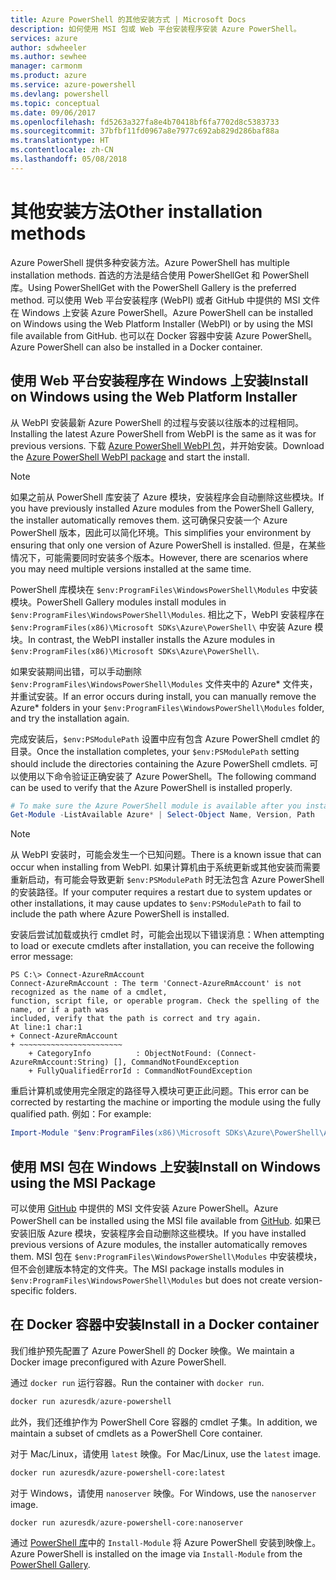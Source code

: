 ```yaml
---
title: Azure PowerShell 的其他安装方式 | Microsoft Docs
description: 如何使用 MSI 包或 Web 平台安装程序安装 Azure PowerShell。
services: azure
author: sdwheeler
ms.author: sewhee
manager: carmonm
ms.product: azure
ms.service: azure-powershell
ms.devlang: powershell
ms.topic: conceptual
ms.date: 09/06/2017
ms.openlocfilehash: fd5263a327fa8e4b70418bf6fa7702d8c5383733
ms.sourcegitcommit: 37bfbf11fd0967a8e7977c692ab829d286baf88a
ms.translationtype: HT
ms.contentlocale: zh-CN
ms.lasthandoff: 05/08/2018
---
```

# <a name="other-installation-methods"></a><span data-ttu-id="08823-103">其他安装方法</span><span class="sxs-lookup"><span data-stu-id="08823-103">Other installation methods</span></span>

<span data-ttu-id="08823-104">Azure PowerShell 提供多种安装方法。</span><span class="sxs-lookup"><span data-stu-id="08823-104">Azure PowerShell has multiple installation methods.</span></span> <span data-ttu-id="08823-105">首选的方法是结合使用 PowerShellGet 和 PowerShell 库。</span><span class="sxs-lookup"><span data-stu-id="08823-105">Using PowerShellGet with the PowerShell Gallery is the preferred method.</span></span> <span data-ttu-id="08823-106">可以使用 Web 平台安装程序 (WebPI) 或者 GitHub 中提供的 MSI 文件在 Windows 上安装 Azure PowerShell。</span><span class="sxs-lookup"><span data-stu-id="08823-106">Azure PowerShell can be installed on Windows using the Web Platform Installer (WebPI) or by using the MSI file available from GitHub.</span></span> <span data-ttu-id="08823-107">也可以在 Docker 容器中安装 Azure PowerShell。</span><span class="sxs-lookup"><span data-stu-id="08823-107">Azure PowerShell can also be installed in a Docker container.</span></span>

## <a name="install-on-windows-using-the-web-platform-installer"></a><span data-ttu-id="08823-108">使用 Web 平台安装程序在 Windows 上安装</span><span class="sxs-lookup"><span data-stu-id="08823-108">Install on Windows using the Web Platform Installer</span></span>

<span data-ttu-id="08823-109">从 WebPI 安装最新 Azure PowerShell 的过程与安装以往版本的过程相同。</span><span class="sxs-lookup"><span data-stu-id="08823-109">Installing the latest Azure PowerShell from WebPI is the same as it was for previous versions.</span></span>
<span data-ttu-id="08823-110">下载 [Azure PowerShell WebPI 包](http://aka.ms/webpi-azps)，并开始安装。</span><span class="sxs-lookup"><span data-stu-id="08823-110">Download the [Azure PowerShell WebPI package](http://aka.ms/webpi-azps) and start the install.</span></span>

> [!NOTE]
> <span data-ttu-id="08823-111">如果之前从 PowerShell 库安装了 Azure 模块，安装程序会自动删除这些模块。</span><span class="sxs-lookup"><span data-stu-id="08823-111">If you have previously installed Azure modules from the PowerShell Gallery, the installer automatically removes them.</span></span> <span data-ttu-id="08823-112">这可确保只安装一个 Azure PowerShell 版本，因此可以简化环境。</span><span class="sxs-lookup"><span data-stu-id="08823-112">This simplifies your environment by ensuring that only one version of Azure PowerShell is installed.</span></span> <span data-ttu-id="08823-113">但是，在某些情况下，可能需要同时安装多个版本。</span><span class="sxs-lookup"><span data-stu-id="08823-113">However, there are scenarios where you may need multiple versions installed at the same time.</span></span>
>
> <span data-ttu-id="08823-114">PowerShell 库模块在 `$env:ProgramFiles\WindowsPowerShell\Modules` 中安装模块。</span><span class="sxs-lookup"><span data-stu-id="08823-114">PowerShell Gallery modules install modules in `$env:ProgramFiles\WindowsPowerShell\Modules`.</span></span> <span data-ttu-id="08823-115">相比之下，WebPI 安装程序在 `$env:ProgramFiles(x86)\Microsoft SDKs\Azure\PowerShell\` 中安装 Azure 模块。</span><span class="sxs-lookup"><span data-stu-id="08823-115">In contrast, the WebPI installer installs the Azure modules in `$env:ProgramFiles(x86)\Microsoft SDKs\Azure\PowerShell\`.</span></span>
>
> <span data-ttu-id="08823-116">如果安装期间出错，可以手动删除 `$env:ProgramFiles\WindowsPowerShell\Modules` 文件夹中的 Azure\* 文件夹，并重试安装。</span><span class="sxs-lookup"><span data-stu-id="08823-116">If an error occurs during install, you can manually remove the Azure\* folders in your `$env:ProgramFiles\WindowsPowerShell\Modules` folder, and try the installation again.</span></span>

<span data-ttu-id="08823-117">完成安装后，`$env:PSModulePath` 设置中应有包含 Azure PowerShell cmdlet 的目录。</span><span class="sxs-lookup"><span data-stu-id="08823-117">Once the installation completes, your `$env:PSModulePath` setting should include the directories containing the Azure PowerShell cmdlets.</span></span> <span data-ttu-id="08823-118">可以使用以下命令验证正确安装了 Azure PowerShell。</span><span class="sxs-lookup"><span data-stu-id="08823-118">The following command can be used to verify that the Azure PowerShell is installed properly.</span></span>

```powershell
# To make sure the Azure PowerShell module is available after you install
Get-Module -ListAvailable Azure* | Select-Object Name, Version, Path
```

> [!NOTE]
> <span data-ttu-id="08823-119">从 WebPI 安装时，可能会发生一个已知问题。</span><span class="sxs-lookup"><span data-stu-id="08823-119">There is a known issue that can occur when installing from WebPI.</span></span> <span data-ttu-id="08823-120">如果计算机由于系统更新或其他安装而需要重新启动，有可能会导致更新 `$env:PSModulePath` 时无法包含 Azure PowerShell 的安装路径。</span><span class="sxs-lookup"><span data-stu-id="08823-120">If your computer requires a restart due to system updates or other installations, it may cause updates to `$env:PSModulePath` to fail to include the path where Azure PowerShell is installed.</span></span>

<span data-ttu-id="08823-121">安装后尝试加载或执行 cmdlet 时，可能会出现以下错误消息：</span><span class="sxs-lookup"><span data-stu-id="08823-121">When attempting to load or execute cmdlets after installation, you can receive the following error message:</span></span>

```
PS C:\> Connect-AzureRmAccount
Connect-AzureRmAccount : The term 'Connect-AzureRmAccount' is not recognized as the name of a cmdlet,
function, script file, or operable program. Check the spelling of the name, or if a path was
included, verify that the path is correct and try again.
At line:1 char:1
+ Connect-AzureRmAccount
+ ~~~~~~~~~~~~~~~~~~~~~~~
    + CategoryInfo          : ObjectNotFound: (Connect-AzureRmAccount:String) [], CommandNotFoundException
    + FullyQualifiedErrorId : CommandNotFoundException
```

<span data-ttu-id="08823-122">重启计算机或使用完全限定的路径导入模块可更正此问题。</span><span class="sxs-lookup"><span data-stu-id="08823-122">This error can be corrected by restarting the machine or importing the module using the fully qualified path.</span></span> <span data-ttu-id="08823-123">例如：</span><span class="sxs-lookup"><span data-stu-id="08823-123">For example:</span></span>

```powershell
Import-Module "$env:ProgramFiles(x86)\Microsoft SDKs\Azure\PowerShell\AzureRM.psd1"
```

## <a name="install-on-windows-using-the-msi-package"></a><span data-ttu-id="08823-124">使用 MSI 包在 Windows 上安装</span><span class="sxs-lookup"><span data-stu-id="08823-124">Install on Windows using the MSI Package</span></span>

<span data-ttu-id="08823-125">可以使用 [GitHub](https://aka.ms/azps-release) 中提供的 MSI 文件安装 Azure PowerShell。</span><span class="sxs-lookup"><span data-stu-id="08823-125">Azure PowerShell can be installed using the MSI file available from [GitHub](https://aka.ms/azps-release).</span></span> <span data-ttu-id="08823-126">如果已安装旧版 Azure 模块，安装程序会自动删除这些模块。</span><span class="sxs-lookup"><span data-stu-id="08823-126">If you have installed previous versions of Azure modules, the installer automatically removes them.</span></span> <span data-ttu-id="08823-127">MSI 包在 `$env:ProgramFiles\WindowsPowerShell\Modules` 中安装模块，但不会创建版本特定的文件夹。</span><span class="sxs-lookup"><span data-stu-id="08823-127">The MSI package installs modules in `$env:ProgramFiles\WindowsPowerShell\Modules` but does not create version-specific folders.</span></span>

## <a name="install-in-a-docker-container"></a><span data-ttu-id="08823-128">在 Docker 容器中安装</span><span class="sxs-lookup"><span data-stu-id="08823-128">Install in a Docker container</span></span>

<span data-ttu-id="08823-129">我们维护预先配置了 Azure PowerShell 的 Docker 映像。</span><span class="sxs-lookup"><span data-stu-id="08823-129">We maintain a Docker image preconfigured with Azure PowerShell.</span></span>

<span data-ttu-id="08823-130">通过 `docker run` 运行容器。</span><span class="sxs-lookup"><span data-stu-id="08823-130">Run the container with `docker run`.</span></span>

```powershell
docker run azuresdk/azure-powershell
```

<span data-ttu-id="08823-131">此外，我们还维护作为 PowerShell Core 容器的 cmdlet 子集。</span><span class="sxs-lookup"><span data-stu-id="08823-131">In addition, we maintain a subset of cmdlets as a PowerShell Core container.</span></span>

<span data-ttu-id="08823-132">对于 Mac/Linux，请使用 `latest` 映像。</span><span class="sxs-lookup"><span data-stu-id="08823-132">For Mac/Linux, use the `latest` image.</span></span>

```bash
docker run azuresdk/azure-powershell-core:latest
```

<span data-ttu-id="08823-133">对于 Windows，请使用 `nanoserver` 映像。</span><span class="sxs-lookup"><span data-stu-id="08823-133">For Windows, use the `nanoserver` image.</span></span>

```powershell
docker run azuresdk/azure-powershell-core:nanoserver
```

<span data-ttu-id="08823-134">通过 [PowerShell 库](https://www.powershellgallery.com/)中的 `Install-Module` 将 Azure PowerShell 安装到映像上。</span><span class="sxs-lookup"><span data-stu-id="08823-134">Azure PowerShell is installed on the image via `Install-Module` from the [PowerShell Gallery](https://www.powershellgallery.com/).</span></span>
